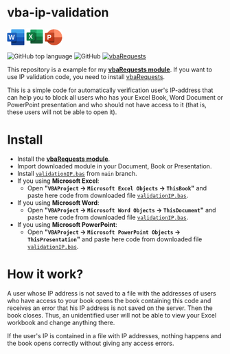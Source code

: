 # vba-ip-validation
<img src="https://raw.githubusercontent.com/tankalxat34/vba-ip-validation/readme_content/icon_word.svg" width="40px"/> <img src="https://raw.githubusercontent.com/tankalxat34/vba-ip-validation/readme_content/icon_excel.svg" width="40px"/> <img src="https://raw.githubusercontent.com/tankalxat34/vba-ip-validation/readme_content/icon_powerpoint.svg" width="40px"/>

![GitHub top language](https://img.shields.io/github/languages/top/tankalxat34/vba-ip-validation)
![GitHub](https://img.shields.io/github/license/tankalxat34/vba-ip-validation?logo=github&logoColor=white)
[![vbaRequests](https://img.shields.io/badge/core-vbaRequests-5C2D91?logoColor=white)](https://github.com/tankalxat34/vbaRequests)

This repository is a example for my **[vbaRequests module](https://github.com/tankalxat34/vbaRequests)**. If you want to use IP validation code, you need to install [vbaRequests](https://github.com/tankalxat34/vbaRequests).

This is a simple code for automatically verification user's IP-address that can help you to block all users who has your Excel Book, Word Document or PowerPoint presentation and who should not have access to it (that is, these users will not be able to open it).

# Install
- Install the **[vbaRequests module](https://raw.githubusercontent.com/tankalxat34/vbaRequests/main/vbaRequests.bas)**.
- Import downloaded module in your Document, Book or Presentation.
- Install [`validationIP.bas`](https://raw.githubusercontent.com/tankalxat34/vba-ip-validation/main/validationIP.bas) from `main` branch.
- If you using **Microsoft Excel**:
  * Open **"`VBAProject` → `Microsoft Excel Objects` → `ThisBook`"** and paste here code from downloaded file [`validationIP.bas`](https://raw.githubusercontent.com/tankalxat34/vba-ip-validation/main/validationIP.bas).
- If you using **Microsoft Word**:
  * Open **"`VBAProject` → `Microsoft Word Objects` → `ThisDocument`"** and paste here code from downloaded file [`validationIP.bas`](https://raw.githubusercontent.com/tankalxat34/vba-ip-validation/main/validationIP.bas).
- If you using **Microsoft PowerPoint**:
  * Open **"`VBAProject` → `Microsoft PowerPoint Objects` → `ThisPresentation`"** and paste here code from downloaded file [`validationIP.bas`](https://raw.githubusercontent.com/tankalxat34/vba-ip-validation/main/validationIP.bas).


# How it work?
A user whose IP address is not saved to a file with the addresses of users who have access to your book opens the book containing this code and receives an error that his IP address is not saved on the server. Then the book closes. Thus, an unidentified user will not be able to view your Excel workbook and change anything there.

If the user's IP is contained in a file with IP addresses, nothing happens and the book opens correctly without giving any access errors.
